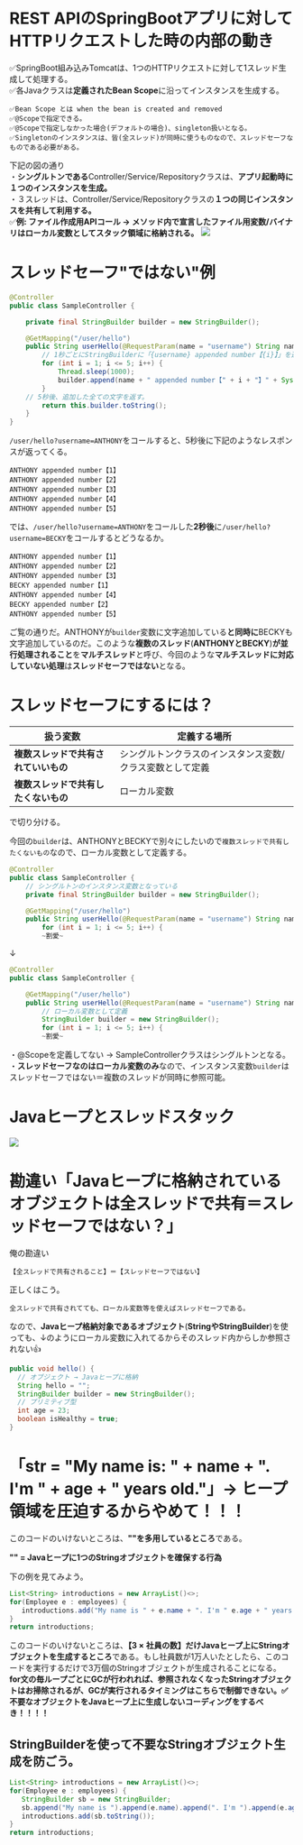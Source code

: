 # REST APIのSpringBootアプリに対してHTTPリクエストした時の内部の動き
✅SpringBoot組み込みTomcatは、1つのHTTPリクエストに対して1スレッド生成して処理する。<br>
✅各Javaクラスは**定義されたBean Scope**に沿ってインスタンスを生成する。
```
✅Bean Scope とは when the bean is created and removed
✅@Scopeで指定できる。
✅@Scopeで指定しなかった場合(デフォルトの場合)、singleton扱いとなる。
✅Singletonのインスタンスは、皆(全スレッド)が同時に使うものなので、スレッドセーフなものである必要がある。
```
下記の図の通り<br>
・**シングルトンである**Controller/Service/Repositoryクラスは、**アプリ起動時に１つのインスタンスを生成。**<br>
・３スレッドは、Controller/Service/Repositoryクラスの**１つの同じインスタンスを共有して利用する。**<br>
✅**例: ファイル作成用APIコール -> メソッド内で宣言したファイル用変数/バイナリはローカル変数としてスタック領域に格納される。**
![](https://storage.googleapis.com/zenn-user-upload/a568d1498d68-20220910.png)

# スレッドセーフ"ではない"例
```java
@Controller
public class SampleController {

    private final StringBuilder builder = new StringBuilder();

    @GetMapping("/user/hello")
    public String userHello(@RequestParam(name = "username") String name) throws Exception {
        // 1秒ごとにStringBuilderに「{username} appended number【{i}】」を追加
        for (int i = 1; i <= 5; i++) {
            Thread.sleep(1000);
            builder.append(name + " appended number【" + i + "】" + System.lineSeparator());
        }
	// 5秒後、追加した全ての文字を返す。
        return this.builder.toString();
    }
}
```
`/user/hello?username=ANTHONY`をコールすると、5秒後に下記のようなレスポンスが返ってくる。
```
ANTHONY appended number【1】
ANTHONY appended number【2】
ANTHONY appended number【3】
ANTHONY appended number【4】
ANTHONY appended number【5】
```
では、`/user/hello?username=ANTHONY`をコールした**2秒後**に`/user/hello?username=BECKY`をコールするとどうなるか。
```
ANTHONY appended number【1】
ANTHONY appended number【2】
ANTHONY appended number【3】
BECKY appended number【1】
ANTHONY appended number【4】
BECKY appended number【2】
ANTHONY appended number【5】
```
ご覧の通りだ。ANTHONYが`builder`変数に文字追加している**と同時に**BECKYも文字追加しているのだ。このような**複数のスレッド**(**ANTHONYとBECKY**)**が並行処理されること**を**マルチスレッド**と呼び、今回のような**マルチスレッドに対応していない処理**は**スレッドセーフではない**となる。

# スレッドセーフにするには？
|扱う変数|定義する場所|
|----|----|
|**複数スレッドで共有されていいもの**|シングルトンクラスのインスタンス変数/クラス変数として定義|
|**複数スレッドで共有したくないもの**|ローカル変数|

で切り分ける。

今回の`builder`は、ANTHONYとBECKYで別々にしたいので`複数スレッドで共有したくないもの`なので、ローカル変数として定義する。
```java
@Controller
public class SampleController {
    // シングルトンのインスタンス変数となっている
    private final StringBuilder builder = new StringBuilder();

    @GetMapping("/user/hello")
    public String userHello(@RequestParam(name = "username") String name) throws Exception {
        for (int i = 1; i <= 5; i++) {
        ~割愛~
```
↓
```java
@Controller
public class SampleController {

    @GetMapping("/user/hello")
    public String userHello(@RequestParam(name = "username") String name) throws Exception {
        // ローカル変数として定義
        StringBuilder builder = new StringBuilder();
        for (int i = 1; i <= 5; i++) {
        ~割愛~
```


・@Scopeを定義してない → SampleControllerクラスはシングルトンとなる。<br>
・**スレッドセーフなのはローカル変数のみ**なので、インスタンス変数`builder`はスレッドセーフではない＝複数のスレッドが同時に参照可能。


# Javaヒープとスレッドスタック
![](https://storage.googleapis.com/zenn-user-upload/c75253a9fe72-20220910.png)


# 勘違い「Javaヒープに格納されているオブジェクトは全スレッドで共有＝スレッドセーフではない？」
俺の勘違い
```
【全スレッドで共有されること】＝【スレッドセーフではない】
```
正しくはこう。
```
全スレッドで共有されてても、ローカル変数等を使えばスレッドセーフである。
```
なので、**Javaヒープ格納対象であるオブジェクト**(**StringやStringBuilder**)を使っても、↓のようにローカル変数に入れてるからそのスレッド内からしか参照されない👍
```java
public void hello() {
  // オブジェクト → Javaヒープに格納
  String hello = "";
  StringBuilder builder = new StringBuilder();
  // プリミティブ型
  int age = 23;
  boolean isHealthy = true;
}
```

# 「str = "My name is: " + name + ". I'm " + age + " years old."」→ ヒープ領域を圧迫するからやめて！！！
このコードのいけないところは、**""を多用しているところ**である。

**"" = Javaヒープに1つのStringオブジェクトを確保する行為**

下の例を見てみよう。
```java
List<String> introductions = new ArrayList()<>;
for(Employee e : employees) {
   introductions.add("My name is " + e.name + ". I'm " e.age + " years old.")
}
return introductions;
```
このコードのいけないところは、**【3 × 社員の数】だけJavaヒープ上にStringオブジェクトを生成するところ**である。もし社員数が1万人いたとしたら、このコードを実行するだけで3万個のStringオブジェクトが生成されることになる。
**for文の毎ループごとにGCが行われれば、参照されなくなったStringオブジェクトはお掃除されるが、GCが実行されるタイミングはこちらで制御できない。✅不要なオブジェクトをJavaヒープ上に生成しないコーディングをするべき！！！！**

## StringBuilderを使って不要なStringオブジェクト生成を防ごう。
```java
List<String> introductions = new ArrayList()<>;
for(Employee e : employees) {
   StringBuilder sb = new StringBuilder;
   sb.append("My name is ").append(e.name).append(". I'm ").append(e.age).append(" years old.");
   introductions.add(sb.toString());
}
return introductions;
```